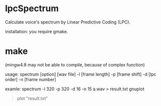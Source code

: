 lpcSpectrum
===========

Calculate voice's spectrum by Linear Predictive Coding (LPC).




installation:
you require gmake.
# make
(mingw4.8 may not be able to compile, because of complex function)








usage:
spectrum [option] [wav file]
-l [frame length]
-p [frame shift]
-d [lpc order]
-n [frame number]




examle:
 spectrum -l 320 -p 320 -d 16 -n 15 a.wav  > result.txt
 gnuplot
> plot "result.txt"
